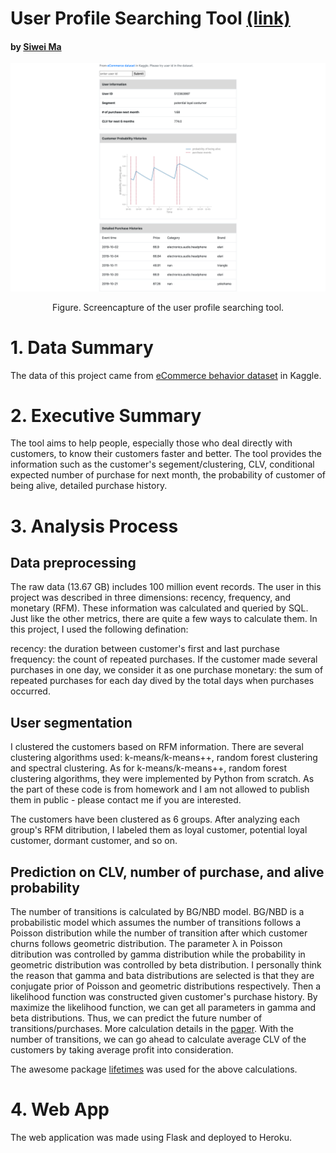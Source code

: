 # User Profile Searching Tool [(link)](https://user-search-siwei.herokuapp.com/)

#### by [Siwei Ma](https://www.linkedin.com/in/siwei-ma-28345856/)

![](screencapture-web.png)
<p align="center">Figure. Screencapture of the user profile searching tool.</p>

# 1. Data Summary
The data of this project came from [eCommerce behavior dataset](https://www.kaggle.com/mkechinov/ecommerce-behavior-data-from-multi-category-store?select=2019-Oct.csv) in Kaggle.

# 2. Executive Summary
The tool aims to help people, especially those who deal directly with customers, to know their customers faster and better. The tool provides the information such as the customer's segement/clustering, CLV, conditional expected number of purchase for next month, the probability of customer of being alive, detailed purchase history. 

# 3. Analysis Process
## Data preprocessing
The raw data (13.67 GB) includes 100 million event records. The user in this project was described in three dimensions: recency, frequency, and monetary (RFM). These information was calculated and queried by SQL. Just like the other metrics, there are quite a few ways to calculate them. In this project, I used the following defination:

recency: the duration between customer's first and last purchase
frequency: the count of repeated purchases. If the customer made several purchases in one day, we consider it as one purchase
monetary: the sum of repeated purchases for each day dived by the total days when purchases occurred.

## User segmentation
I clustered the customers based on RFM information. There are several clustering algorithms used: k-means/k-means++, random forest clustering and spectral clustering. As for k-means/k-means++, random forest clustering algorithms, they were implemented by Python from scratch. As the part of these code is from homework and I am not allowed to publish them in public - please contact me if you are interested.

The customers have been clustered as 6 groups. After analyzing each group's RFM ditribution, I labeled them as loyal customer, potential loyal customer, dormant customer, and so on. 

## Prediction on CLV, number of purchase, and alive probability
The number of transitions is calculated by BG/NBD model. BG/NBD is a probabilistic model which assumes the number of transitions follows a Poisson distribution while the number of transition after which customer churns follows geometric distribution. The parameter λ in Poisson ditribution was controlled by gamma distribution while the probability in geometric distribution was controlled by beta distribution. I personally think the reason that gamma and bata distributions are selected is that they are conjugate prior of Poisson and geometric distributions respectively. Then a likelihood function was constructed given customer's purchase history. By maximize the likelihood function, we can get all parameters in gamma and beta distributions. Thus, we can predict the future number of transitions/purchases. More calculation details in the [paper](http://brucehardie.com/papers/018/fader_et_al_mksc_05.pdf). With the number of transitions, we can go ahead to calculate average CLV of the customers by taking average profit into consideration. 

The awesome package [lifetimes](https://lifetimes.readthedocs.io/en/latest/) was used for the above calculations. 

# 4. Web App
The web application was made using Flask and deployed to Heroku.












